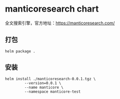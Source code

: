# manticoresearch chart

全文搜索引擎，官方地址：https://manticoresearch.com/

## 打包
```
helm package .
```

## 安装
```
helm install ./manticoresearch-0.0.1.tgz \
         --version=0.0.1 \
         --name manticore \
         --namespace manticore-test
```         
